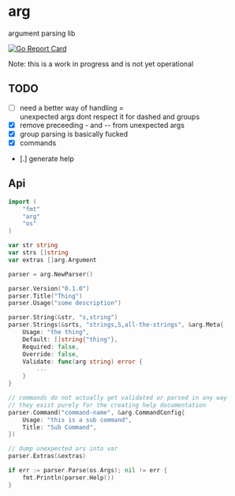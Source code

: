 # arg
argument parsing lib

[![Go Report Card](https://goreportcard.com/badge/github.com/indeedhat/arg)](https://goreportcard.com/report/github.com/indeedhat/arg)

Note: this is a work in progress and is not yet operational

## TODO
- [ ] need a better way of handling =\
  unexpected args dont respect it for dashed and groups
- [x] remove preceeding - and -- from unexpected args
- [x] group parsing is basically fucked
- [x] commands
- [.] generate help

## Api

```go
import (
    "fmt"
    "arg"
    "os"
)

var str string
var strs []string
var extras []arg.Argument

parser = arg.NewParser()

parser.Version("0.1.0")
parser.Title("Thing")
parser.Usage("some description")

parser.String(&str, "s,string")
parser.Strings(&srts, "strings,S,all-the-strings", &arg.Meta{
    Usage: "the thing",
    Default: []string{"thing"},
    Required: false,
    Override: false,
    Validate: func(arg string) error {
        ...
    }
}

// commands do not actually get validated or parsed in any way
// they exist purely for the creating help documentation
parser.Command("command-name", &arg.CommandConfig{
    Usage: "this is a sub command",
    Title: "Sub Command",
})

// dump unexpected ars into var
parser.Extras(&extras)

if err := parser.Parse(os.Args); nil != err {
    fmt.Println(parser.Help())
}

```


